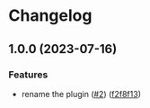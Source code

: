 # Changelog

## 1.0.0 (2023-07-16)

### Features

* rename the plugin ([#2](https://github.com/looztra/asdf-auto-doc/issues/2)) ([f2f8f13](https://github.com/looztra/asdf-auto-doc/commit/f2f8f13cddb1b54abdb3b9a0f47f79b276c788a2))
